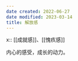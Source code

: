 ```yaml
---
date created: 2022-06-27
date modified: 2023-03-14
title: 解放感
---
```


x:: [[成就感]]、[[愧疚感]]

内心的感受，成长的动力。
